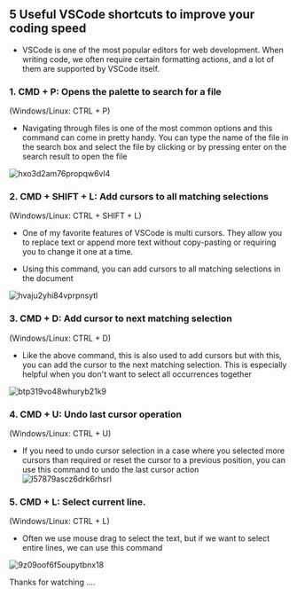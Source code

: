 ## 5 Useful VSCode shortcuts to improve your coding speed

- VSCode is one of the most popular editors for web development. When writing code, we often require certain formatting actions, and a lot of them are supported by VSCode itself. 
### 1. CMD + P: Opens the palette to search for a file
(Windows/Linux: CTRL + P)
- Navigating through files is one of the most common options and this command can come in pretty handy. You can type the name of the file in the search box and select the file by clicking or by pressing enter on the search result to open the file

![hxo3d2am76propqw6vl4](https://user-images.githubusercontent.com/56017898/193541207-3a82a5f8-63e6-49dd-9c64-fd6bfbf48429.gif)


### 2. CMD + SHIFT + L: Add cursors to all matching selections
(Windows/Linux: CTRL + SHIFT + L)
- One of my favorite features of VSCode is multi cursors. They allow you to replace text or append more text without copy-pasting or requiring you to change it one at a time.

- Using this command, you can add cursors to all matching selections in the document

![hvaju2yhi84vprpnsytl](https://user-images.githubusercontent.com/56017898/193541463-63b7d0c4-51db-4856-9da4-e3b340078249.gif)


### 3. CMD + D: Add cursor to next matching selection
(Windows/Linux: CTRL + D)
- Like the above command, this is also used to add cursors but with this, you can add the cursor to the next matching selection. This is especially helpful when you don't want to select all occurrences together

![btp319vo48whuryb21k9](https://user-images.githubusercontent.com/56017898/193541627-6998f3ee-5340-41ac-b7dd-a3ac75b33470.gif)


### 4. CMD + U: Undo last cursor operation
(Windows/Linux: CTRL + U)

- If you need to undo cursor selection in a case where you selected more cursors than required or reset the cursor to a previous position, you can use this command to undo the last cursor action
![l57879ascz6drk6rhsrl](https://user-images.githubusercontent.com/56017898/193541796-13882007-a514-4994-943c-e37e9708132a.gif)

### 5. CMD + L: Select current line.
(Windows/Linux: CTRL + L)

- Often we use mouse drag to select the text, but if we want to select entire lines, we can use this command

![9z09oof6f5oupytbnx18](https://user-images.githubusercontent.com/56017898/193541958-66a52413-5701-4d96-8f62-c026d851d5d8.gif)


Thanks for watching ....
